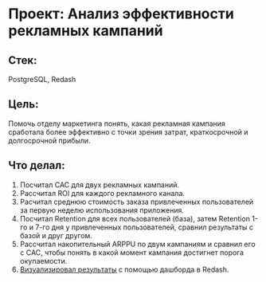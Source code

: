 # Проект: Анализ эффективности рекламных кампаний
## Стек: 
PostgreSQL, Redash
## Цель: 
Помочь отделу маркетинга понять, какая рекламная кампания сработала более эффективно с точки зрения затрат, краткосрочной и долгосрочной прибыли. 
## Что делал:
1. Посчитал CAC для двух рекламных кампаний.
2. Рассчитал ROI для каждого рекламного канала.
3. Расчитал среднюю стоимость заказа привлеченных пользователей за первую неделю использования приложения.
4. Посчитал Retention для всех пользователей (база), затем Retention 1-го и 7-го дня у привлеченных пользователей, сравнил результаты с базой и друг другом.
5. Рассчитал накопительный ARPPU по двум кампаниям и сравнил его с CAC, чтобы понять в какой момент кампания достигнет порога окупаемости. 
6. [Визуализировал результаты](https://redash.public.karpov.courses/public/dashboards/QivfWJuMzrjuQzSNmjXVUFivlO8w8Ue5ONflbMUO?org_slug=default) с помощью дашборда в Redash. 
